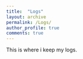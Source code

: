 ```yaml
---
title:  "Logs"
layout: archive
permalink: /Logs/
author_profile: true
comments: true
---
```


This is where i keep my logs.